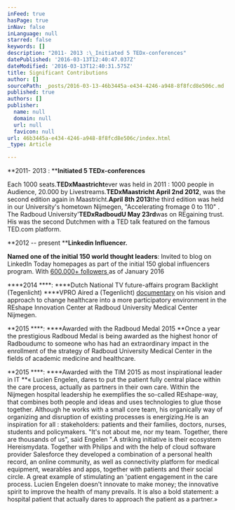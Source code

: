 ```yaml
---
inFeed: true
hasPage: true
inNav: false
inLanguage: null
starred: false
keywords: []
description: "2011- 2013 :\_Initiated 5 TEDx-conferences"
datePublished: '2016-03-13T12:40:47.037Z'
dateModified: '2016-03-13T12:40:31.575Z'
title: Significant Contributions
author: []
sourcePath: _posts/2016-03-13-46b3445a-e434-4246-a948-8f8fcd8e506c.md
published: true
authors: []
publisher:
  name: null
  domain: null
  url: null
  favicon: null
url: 46b3445a-e434-4246-a948-8f8fcd8e506c/index.html
_type: Article

---
```

**2011- 2013 : ****Initiated 5 TEDx-conferences**

Each 1000 seats.**TEDxMaastricht**ever was held in 2011 : 1000 people in Audience, 20.000 by Livestreams.**TEDxMaastricht April 2nd 2012**, was the second edition again in Maastricht.**April 8th 2013**the third edition was held in our University's hometown Nijmegen, "Accelerating fromage 0 to 110" . The Radboud University'**TEDxRadboudU May 23rd**was on REgaining trust.   
His was the second Dutchmen with a TED talk featured on the famous TED.com platform.

**2012 -- present  ****Linkedin Influencer.**

**Named one of the initial 150 world thought leaders**: Invited to blog on LinkedIn Today homepages as part of the initial 150 global influencers program. With [600.000+ followers ][0]as of January 2016

****2014 ****: ****Dutch National TV future-affairs program Backlight (Tegenlicht) ****VPRO Aired a (Tegenlicht) [documentary][1] on his vision and approach to change healthcare into a more participatory environment in the REshape Innovation Center at Radboud University Medical Center Nijmegen. 

**2015 ****: ****Awarded with the Radboud Medal 2015 **Once a year the prestigious Radboud Medal is being awarded as the highest honor of Radboudumc to someone who has had an extraordinary impact in the enrollment of the strategy of Radboud University Medical Center in the fields of academic medicine and healthcare.

**2015 ****: ****Awarded with the TIM 2015 as most inspirational leader in IT **« Lucien Engelen, dares to put the patient fully central place within the care process, actually as partners in their own care. Within the Nijmegen hospital leadership he exemplifies the so-called REshape-way, that combines both people and ideas and uses technologies to glue those together. Although he works with a small core team, his organically way of organizing and disruption of existing processes is energizing.He is an inspiration for all : stakeholders: patients and their families, doctors, nurses, students and policymakers. "It's not about me, nor my team. Together, there are thousands of us", said Engelen ".A striking initiative is their ecosystem Hereismydata. Together with Philips and with the help of cloud software provider Salesforce they developed a combination of a personal health record, an online community, as well as connectivity platform for medical equipment, wearables and apps, together with patients and their social circle. A great example of stimulating an 'patient engagement in the care process. Lucien Engelen doesn't innovate to make money; the innovative spirit to improve the health of many prevails. It is also a bold statement: a hospital patient that actually dares to approach the patient as a partner.»

[0]: https://www.linkedin.com/today/author/0_7Na1_aHQ5ON8mRSR-druTv_mElQn14zofvw4oqL6HAf?trk=pulse-cat-inf-card-tl-0
[1]: https://vimeo.com/radboudumc/backlight